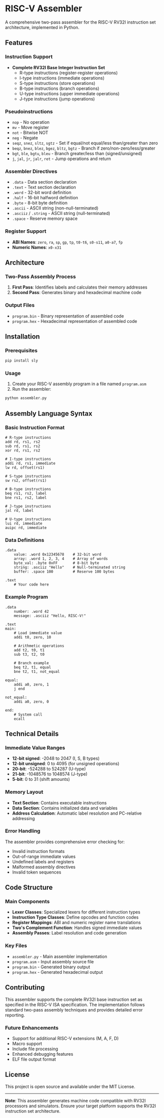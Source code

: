 # RISC-V Assembler

A comprehensive two-pass assembler for the RISC-V RV32I instruction set architecture, implemented in Python.

## Features

### Instruction Support
- **Complete RV32I Base Integer Instruction Set**
  - R-type instructions (register-register operations)
  - I-type instructions (immediate operations)
  - S-type instructions (store operations)
  - B-type instructions (branch operations)
  - U-type instructions (upper immediate operations)
  - J-type instructions (jump operations)

### Pseudoinstructions
- `nop` - No operation
- `mv` - Move register
- `not` - Bitwise NOT
- `neg` - Negate
- `seqz`, `snez`, `sltz`, `sgtz` - Set if equal/not equal/less than/greater than zero
- `beqz`, `bnez`, `blez`, `bgez`, `bltz`, `bgtz` - Branch if zero/non-zero/less/greater
- `bgt`, `ble`, `bgtu`, `bleu` - Branch greater/less than (signed/unsigned)
- `j`, `jal`, `jr`, `jalr`, `ret` - Jump operations and return

### Assembler Directives
- `.data` - Data section declaration
- `.text` - Text section declaration
- `.word` - 32-bit word definition
- `.half` - 16-bit halfword definition
- `.byte` - 8-bit byte definition
- `.ascii` - ASCII string (non-null-terminated)
- `.asciiz` / `.string` - ASCII string (null-terminated)
- `.space` - Reserve memory space

### Register Support
- **ABI Names**: `zero`, `ra`, `sp`, `gp`, `tp`, `t0-t6`, `s0-s11`, `a0-a7`, `fp`
- **Numeric Names**: `x0-x31`

## Architecture

### Two-Pass Assembly Process
1. **First Pass**: Identifies labels and calculates their memory addresses
2. **Second Pass**: Generates binary and hexadecimal machine code

### Output Files
- `program.bin` - Binary representation of assembled code
- `program.hex` - Hexadecimal representation of assembled code

## Installation

### Prerequisites
```bash
pip install sly
```

### Usage
1. Create your RISC-V assembly program in a file named `program.asm`
2. Run the assembler:
```bash
python assembler.py
```

## Assembly Language Syntax

### Basic Instruction Format
```assembly
# R-type instructions
add rd, rs1, rs2
sub rd, rs1, rs2
xor rd, rs1, rs2

# I-type instructions  
addi rd, rs1, immediate
lw rd, offset(rs1)

# S-type instructions
sw rs2, offset(rs1)

# B-type instructions
beq rs1, rs2, label
bne rs1, rs2, label

# J-type instructions
jal rd, label

# U-type instructions
lui rd, immediate
auipc rd, immediate
```

### Data Definitions
```assembly
.data
    value: .word 0x12345678    # 32-bit word
    array: .word 1, 2, 3, 4    # Array of words
    byte_val: .byte 0xFF       # 8-bit byte
    string: .asciiz "Hello"    # Null-terminated string
    buffer: .space 100         # Reserve 100 bytes

.text
    # Your code here
```

### Example Program
```assembly
.data
    number: .word 42
    message: .asciiz "Hello, RISC-V!"

.text
main:
    # Load immediate value
    addi t0, zero, 10
    
    # Arithmetic operations
    add t2, t0, t1
    sub t3, t2, t0
    
    # Branch example
    beq t2, t1, equal
    bne t2, t1, not_equal
    
equal:
    addi a0, zero, 1
    j end
    
not_equal:
    addi a0, zero, 0
    
end:
    # System call
    ecall
```

## Technical Details

### Immediate Value Ranges
- **12-bit signed**: -2048 to 2047 (I, S, B types)
- **12-bit unsigned**: 0 to 4095 (for unsigned operations)
- **20-bit**: -524288 to 524287 (U-type)
- **21-bit**: -1048576 to 1048574 (J-type)
- **5-bit**: 0 to 31 (shift amounts)

### Memory Layout
- **Text Section**: Contains executable instructions
- **Data Section**: Contains initialized data and variables
- **Address Calculation**: Automatic label resolution and PC-relative addressing

### Error Handling
The assembler provides comprehensive error checking for:
- Invalid instruction formats
- Out-of-range immediate values
- Undefined labels and registers
- Malformed assembly directives
- Invalid token sequences

## Code Structure

### Main Components
- **Lexer Classes**: Specialized lexers for different instruction types
- **Instruction Type Classes**: Define opcodes and function codes
- **Register Mappings**: ABI and numeric register name translations
- **Two's Complement Function**: Handles signed immediate values
- **Assembly Passes**: Label resolution and code generation

### Key Files
- `assembler.py` - Main assembler implementation
- `program.asm` - Input assembly source file
- `program.bin` - Generated binary output
- `program.hex` - Generated hexadecimal output

## Contributing

This assembler supports the complete RV32I base instruction set as specified in the RISC-V ISA specification. The implementation follows standard two-pass assembly techniques and provides detailed error reporting.

### Future Enhancements
- Support for additional RISC-V extensions (M, A, F, D)
- Macro support
- Include file processing
- Enhanced debugging features
- ELF file output format

## License

This project is open source and available under the MIT License.

---

**Note**: This assembler generates machine code compatible with RV32I processors and simulators. Ensure your target platform supports the RV32I instruction set architecture.